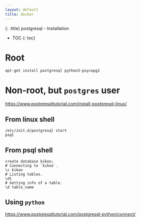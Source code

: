 ```yaml
---
layout: default
title: docker
---
```


{: .title}
postgresql - Installation

* TOC
{: toc}

# Root

    apt-get install postgresql python3-psycopg2

# Non-root, but `postgres` user
<https://www.postgresqltutorial.com/install-postgresql-linux/>
## From linux shell

	/etc/init.d/postgresql start
	psql

## From psql shell
	create database kikoo;
	# Connecting to `kikoo`.
	\c kikoo
	# Listing tables.
	\dt
	# Getting info of a table.
	\d table_name

## Using `python`
<https://www.postgresqltutorial.com/postgresql-python/connect/>

